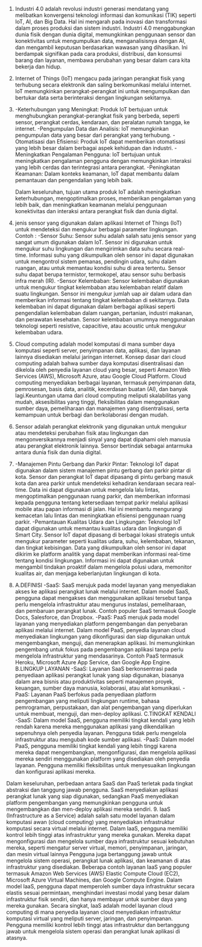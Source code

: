 1. Industri 4.0 adalah revolusi industri generasi mendatang yang melibatkan konvergensi teknologi informasi dan komunikasi (TIK) seperti IoT, AI, dan Big Data. Hal ini mengarah pada inovasi dan transformasi dalam proses produksi dan sistem industri. Industri 4.0 menggabungkan dunia fisik dengan dunia digital, memungkinkan penggunaan sensor dan konektivitas untuk mengumpulkan data, menganalisisnya dengan AI, dan mengambil keputusan berdasarkan wawasan yang dihasilkan. Ini berdampak signifikan pada cara produksi, distribusi, dan konsumsi barang dan layanan, membawa perubahan yang besar dalam cara kita bekerja dan hidup.
2. Internet of Things (IoT) mengacu pada jaringan perangkat fisik yang terhubung secara elektronik dan saling berkomunikasi melalui internet. IoT memungkinkan perangkat-perangkat ini untuk mengumpulkan dan bertukar data serta berinteraksi dengan lingkungan sekitarnya.
3. -Keterhubungan yang Meningkat: Produk IoT bertujuan untuk menghubungkan perangkat-perangkat fisik yang berbeda, seperti sensor, perangkat cerdas, kendaraan, dan peralatan rumah 
    tangga, ke internet.
   -Pengumpulan Data dan Analisis: IoT memungkinkan pengumpulan data yang besar dari perangkat yang terhubung.
   -Otomatisasi dan Efisiensi: Produk IoT dapat memberikan otomatisasi yang lebih besar dalam berbagai aspek kehidupan dan industri.
   -Meningkatkan Pengalaman Pengguna: IoT bertujuan untuk meningkatkan pengalaman pengguna dengan memungkinkan interaksi yang lebih cerdas dan terintegrasi antara perangkat.
   -Peningkatan Keamanan: Dalam konteks keamanan, IoT dapat membantu dalam pemantauan dan pengendalian yang lebih baik.

   Dalam keseluruhan, tujuan utama produk IoT adalah meningkatkan keterhubungan, mengoptimalkan proses, memberikan pengalaman yang lebih baik, dan meningkatkan keamanan melalui penggunaan konektivitas dan interaksi antara perangkat fisik dan dunia digital.
4.  jenis sensor yang digunakan dalam aplikasi Internet of Things (IoT) untuk mendeteksi dan mengukur berbagai parameter lingkungan. Contoh :
    -Sensor Suhu: Sensor suhu adalah salah satu jenis sensor yang sangat umum digunakan dalam IoT. Sensor ini digunakan untuk mengukur suhu lingkungan dan mengirimkan data suhu secara real-time. Informasi suhu yang dikumpulkan oleh sensor ini dapat digunakan untuk mengontrol sistem pemanas, pendingin udara, suhu dalam ruangan, atau untuk memantau kondisi suhu di area tertentu. Sensor suhu dapat berupa termistor, termokopel, atau sensor suhu berbasis infra merah (IR).
    -Sensor Kelembaban: Sensor kelembaban digunakan untuk mengukur tingkat kelembaban atau kelembaban relatif dalam suatu lingkungan. Sensor ini mengukur jumlah uap air dalam udara dan memberikan informasi tentang tingkat kelembaban di sekitarnya. Data kelembaban ini dapat digunakan dalam berbagai aplikasi seperti pengendalian kelembaban dalam ruangan, pertanian, industri makanan, dan perawatan kesehatan. Sensor kelembaban umumnya menggunakan teknologi seperti resistive, capacitive, atau acoustic untuk mengukur kelembaban udara.
5. Cloud computing adalah model komputasi di mana sumber daya komputasi seperti server, penyimpanan data, aplikasi, dan layanan lainnya disediakan melalui jaringan internet. 
Konsep dasar dari cloud computing adalah bahwa sumber daya komputasi disentralisasi dan dikelola oleh penyedia layanan cloud yang besar, seperti Amazon Web Services (AWS), Microsoft Azure, atau Google Cloud Platform. Cloud computing menyediakan berbagai layanan, termasuk penyimpanan data, pemrosesan, basis data, analitik, kecerdasan buatan (AI), dan banyak lagi.Keuntungan utama dari cloud computing meliputi skalabilitas yang mudah, aksesibilitas yang tinggi, fleksibilitas dalam menggunakan sumber daya, pemeliharaan dan manajemen yang disentralisasi, serta kemampuan untuk berbagi dan berkolaborasi dengan mudah.
6. Sensor adalah perangkat elektronik yang digunakan untuk mengukur atau mendeteksi perubahan fisik atau lingkungan dan mengonversikannya menjadi sinyal yang dapat dipahami oleh manusia atau perangkat elektronik lainnya. Sensor bertindak sebagai antarmuka antara dunia fisik dan dunia digital.
7. -Manajemen Pintu Gerbang dan Parkir Pintar: Teknologi IoT dapat digunakan dalam sistem manajemen pintu gerbang dan parkir pintar di kota. Sensor dan perangkat IoT dapat dipasang di pintu gerbang masuk kota dan area parkir untuk mendeteksi kehadiran kendaraan secara real-time. Data ini dapat digunakan untuk mengelola lalu lintas, mengoptimalkan penggunaan ruang parkir, dan memberikan informasi kepada pengguna tentang ketersediaan tempat parkir melalui aplikasi mobile atau papan informasi di jalan. Hal ini membantu mengurangi kemacetan lalu lintas dan meningkatkan efisiensi penggunaan ruang parkir.
   -Pemantauan Kualitas Udara dan Lingkungan: Teknologi IoT dapat digunakan untuk memantau kualitas udara dan lingkungan di Smart City. Sensor IoT dapat dipasang di berbagai lokasi strategis untuk mengukur parameter seperti kualitas udara, suhu, kelembaban, tekanan, dan tingkat kebisingan. Data yang dikumpulkan oleh sensor ini dapat dikirim ke platform analitik yang dapat memberikan informasi real-time tentang kondisi lingkungan. Informasi ini dapat digunakan untuk mengambil tindakan proaktif dalam mengelola polusi udara, memonitor kualitas air, dan menjaga keberlanjutan lingkungan di kota.
8. A.DEFINISI
      -SaaS: SaaS merujuk pada model layanan yang menyediakan akses ke aplikasi perangkat lunak melalui internet. Dalam model SaaS, pengguna dapat mengakses dan menggunakan aplikasi tersebut tanpa perlu mengelola infrastruktur atau mengurus instalasi, pemeliharaan, dan pembaruan perangkat lunak. Contoh populer SaaS termasuk Google Docs, Salesforce, dan Dropbox.
      -PaaS: PaaS merujuk pada model layanan yang menyediakan platform pengembangan dan penyebaran aplikasi melalui internet. Dalam model PaaS, penyedia layanan cloud menyediakan lingkungan yang dikonfigurasi dan siap digunakan untuk mengembangkan, menguji, dan menerapkan aplikasi. Ini memungkinkan pengembang untuk fokus pada pengembangan aplikasi tanpa perlu mengelola infrastruktur yang mendasarinya. Contoh PaaS termasuk Heroku, Microsoft Azure App Service, dan Google App Engine.
   B.LINGKUP LAYANAN
      -SaaS: Layanan SaaS berkonsentrasi pada penyediaan aplikasi perangkat lunak yang siap digunakan, biasanya dalam area bisnis atau produktivitas seperti manajemen proyek, keuangan, sumber daya manusia, kolaborasi, atau alat komunikasi.
      -PaaS: Layanan PaaS berfokus pada penyediaan platform pengembangan yang meliputi lingkungan runtime, bahasa pemrograman, perpustakaan, dan alat pengembangan yang diperlukan untuk membuat, menguji, dan men-deploy aplikasi.
   C.TINGKAT KENDALI
      -SaaS: Dalam model SaaS, pengguna memiliki tingkat kendali yang lebih rendah karena mereka menggunakan aplikasi yang dikendalikan sepenuhnya oleh penyedia layanan. Pengguna tidak perlu mengelola infrastruktur atau mengubah kode sumber aplikasi.
      -PaaS: Dalam model PaaS, pengguna memiliki tingkat kendali yang lebih tinggi karena mereka dapat mengembangkan, mengonfigurasi, dan mengelola aplikasi mereka sendiri menggunakan platform yang disediakan oleh penyedia layanan. Pengguna memiliki fleksibilitas untuk menyesuaikan lingkungan dan konfigurasi aplikasi mereka.

Dalam keseluruhan, perbedaan antara SaaS dan PaaS terletak pada tingkat abstraksi dan tanggung jawab pengguna. SaaS menyediakan aplikasi perangkat lunak yang siap digunakan, sedangkan PaaS menyediakan platform pengembangan yang memungkinkan pengguna untuk mengembangkan dan men-deploy aplikasi mereka sendiri.
9. IaaS (Infrastructure as a Service) adalah salah satu model layanan dalam komputasi awan (cloud computing) yang menyediakan infrastruktur komputasi secara virtual melalui internet. 
Dalam IaaS, pengguna memiliki kontrol lebih tinggi atas infrastruktur yang mereka gunakan. Mereka dapat mengonfigurasi dan mengelola sumber daya infrastruktur sesuai kebutuhan mereka, seperti mengatur server virtual, memori, penyimpanan, jaringan, dan mesin virtual lainnya
Pengguna juga bertanggung jawab untuk mengelola sistem operasi, perangkat lunak aplikasi, dan keamanan di atas infrastruktur yang disediakan. Beberapa contoh layanan IaaS yang populer termasuk Amazon Web Services (AWS) Elastic Compute Cloud (EC2), Microsoft Azure Virtual Machines, dan Google Compute Engine.
Dalam model IaaS, pengguna dapat memperoleh sumber daya infrastruktur secara elastis sesuai permintaan, menghindari investasi modal yang besar dalam infrastruktur fisik sendiri, dan hanya membayar untuk sumber daya yang mereka gunakan.
Secara singkat, IaaS adalah model layanan cloud computing di mana penyedia layanan cloud menyediakan infrastruktur komputasi virtual yang meliputi server, jaringan, dan penyimpanan. Pengguna memiliki kontrol lebih tinggi atas infrastruktur dan bertanggung jawab untuk mengelola sistem operasi dan perangkat lunak aplikasi di atasnya.